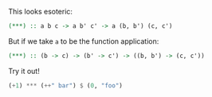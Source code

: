 
This looks esoteric:

```haskell
(***) :: a b c -> a b' c' -> a (b, b') (c, c') 
```

But if we take `a` to be the function application:

```haskell
(***) :: (b -> c) -> (b' -> c') -> ((b, b') -> (c, c'))
```

Try it out!

```haskell
(+1) *** (++" bar") $ (0, "foo")
```
